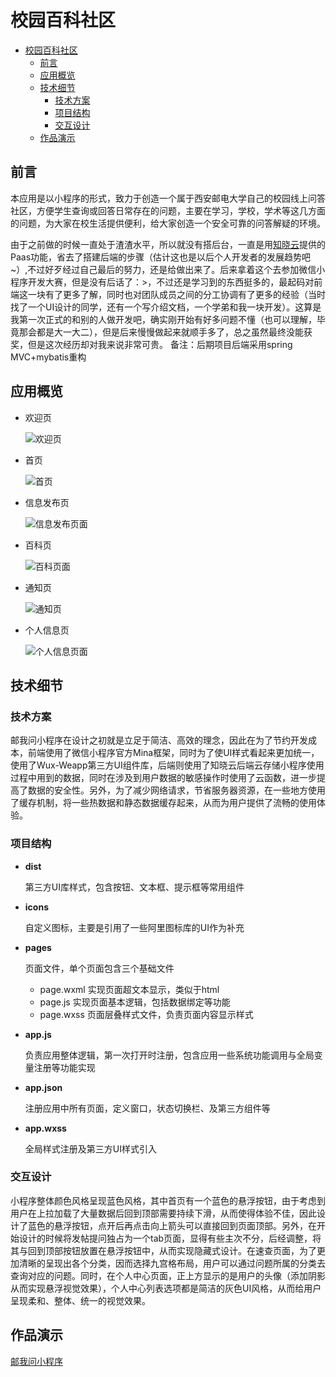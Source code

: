# 校园百科社区
 * [校园百科社区](#校园百科社区)
      * [前言](#前言)
      * [应用概览](#应用概览)
      * [技术细节](#技术细节)
         * [技术方案](#技术方案)
         * [项目结构](#项目结构)
         * [交互设计](#交互设计)
      * [作品演示](#作品演示)

## 前言

本应用是以小程序的形式，致力于创造一个属于西安邮电大学自己的校园线上问答社区，方便学生查询或回答日常存在的问题，主要在学习，学校，学术等这几方面的问题，为大家在校生活提供便利，给大家创造一个安全可靠的问答解疑的环境。

由于之前做的时候一直处于渣渣水平，所以就没有搭后台，一直是用[知晓云](https://cloud.minapp.com/)提供的Paas功能，省去了搭建后端的步骤（估计这也是以后个人开发者的发展趋势吧~）,不过好歹经过自己最后的努力，还是给做出来了。后来拿着这个去参加微信小程序开发大赛，但是没有后话了：>，不过还是学习到的东西挺多的，最起码对前端这一块有了更多了解，同时也对团队成员之间的分工协调有了更多的经验（当时找了一个UI设计的同学，还有一个写介绍文档，一个学弟和我一块开发）。这算是我第一次正式的和别的人做开发吧，确实刚开始有好多问题不懂（也可以理解，毕竟那会都是大一大二），但是后来慢慢做起来就顺手多了，总之虽然最终没能获奖，但是这次经历却对我来说非常可贵。
备注：后期项目后端采用spring MVC+mybatis重构
## 应用概览

- 欢迎页

  ![欢迎页](https://i.loli.net/2020/01/12/zvQwrlCUPE2kcGA.png)
- 首页

  ![首页](https://i.loli.net/2020/01/12/GqsDvZVCmBcrNJH.png)
- 信息发布页

  ![信息发布页面](https://i.loli.net/2020/01/12/CV3lPw1mETcLFxu.png)
- 百科页

  ![百科页面](https://i.loli.net/2020/01/12/K1YyZXpFqhTRG82.png)
- 通知页

  ![通知页](https://i.loli.net/2020/01/12/YWTGVOaN9dbFLng.png)
- 个人信息页

  ![个人信息页面](https://i.loli.net/2020/01/12/eRASb4JZWI9rkfD.png)

## 技术细节

### 技术方案

邮我问小程序在设计之初就是立足于简洁、高效的理念，因此在为了节约开发成本，前端使用了微信小程序官方Mina框架，同时为了使UI样式看起来更加统一，使用了Wux-Weapp第三方UI组件库，后端则使用了知晓云后端云存储小程序使用过程中用到的数据，同时在涉及到用户数据的敏感操作时使用了云函数，进一步提高了数据的安全性。另外，为了减少网络请求，节省服务器资源，在一些地方使用了缓存机制，将一些热数据和静态数据缓存起来，从而为用户提供了流畅的使用体验。

### 项目结构

- **dist**

  第三方UI库样式，包含按钮、文本框、提示框等常用组件

- **icons**

  自定义图标，主要是引用了一些阿里图标库的UI作为补充

- **pages**

  页面文件，单个页面包含三个基础文件

  - page.wxml    实现页面超文本显示，类似于html
  - page.js     实现页面基本逻辑，包括数据绑定等功能
  - page.wxss     页面层叠样式文件，负责页面内容显示样式

- **app.js**

  负责应用整体逻辑，第一次打开时注册，包含应用一些系统功能调用与全局变量注册等功能实现

- **app.json**

  注册应用中所有页面，定义窗口，状态切换栏、及第三方组件等

- **app.wxss**

  全局样式注册及第三方UI样式引入

### 交互设计

小程序整体颜色风格呈现蓝色风格，其中首页有一个蓝色的悬浮按钮，由于考虑到用户在上拉加载了大量数据后回到顶部需要持续下滑，从而使得体验不佳，因此设计了蓝色的悬浮按钮，点开后再点击向上箭头可以直接回到页面顶部。另外，在开始设计的时候将发帖提问独占为一个tab页面，显得有些主次不分，后经调整，将其与回到顶部按钮放置在悬浮按钮中，从而实现隐藏式设计。在速查页面，为了更加清晰的呈现出各个分类，因而选择九宫格布局，用户可以通过问题所属的分类去查询对应的问题。同时，在个人中心页面，正上方显示的是用户的头像（添加阴影从而实现悬浮视觉效果），个人中心列表选项都是简洁的灰色UI风格，从而给用户呈现柔和、整体、统一的视觉效果。

## 作品演示

[邮我问小程序](https://1drv.ms/v/s!ApkMtnzNxlVoesixssQv6oz57bc?e=naYPZT)
